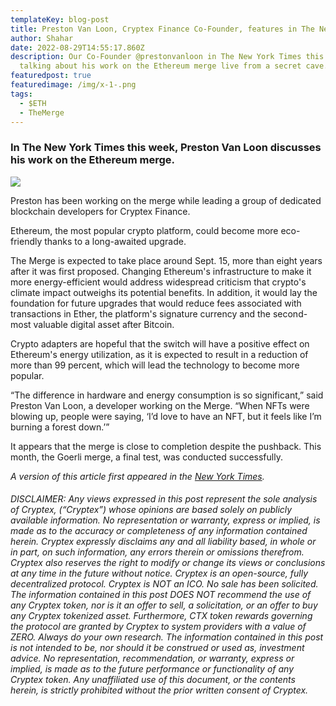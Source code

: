 ```yaml
---
templateKey: blog-post
title: Preston Van Loon, Cryptex Finance Co-Founder, features in The New York Times
author: Shahar
date: 2022-08-29T14:55:17.860Z
description: Our Co-Founder @prestonvanloon in The New York Times this week
  talking about his work on the Ethereum merge live from a secret cave.
featuredpost: true
featuredimage: /img/x-1-.png
tags:
  - $ETH
  - TheMerge
---
```

### In The New York Times this week, Preston Van Loon discusses his work on the Ethereum merge.

![](/img/x-1-.png)

<!--StartFragment-->

Preston has been working on the merge while leading a group of dedicated blockchain developers for Cryptex Finance.

Ethereum, the most popular crypto platform, could become more eco-friendly thanks to a long-awaited upgrade.

The Merge is expected to take place around Sept. 15, more than eight years after it was first proposed. Changing Ethereum's infrastructure to make it more energy-efficient would address widespread criticism that crypto's climate impact outweighs its potential benefits. In addition, it would lay the foundation for future upgrades that would reduce fees associated with transactions in Ether, the platform's signature currency and the second-most valuable digital asset after Bitcoin.

Crypto adapters are hopeful that the switch will have a positive effect on Ethereum's energy utilization, as it is expected to result in a reduction of more than 99 percent, which will lead the technology to become more popular.

“The difference in hardware and energy consumption is so significant,” said Preston Van Loon, a developer working on the Merge. “When NFTs were blowing up, people were saying, ‘I’d love to have an NFT, but it feels like I’m burning a forest down.’”

It appears that the merge is close to completion despite the pushback. This month, the Goerli merge, a final test, was conducted successfully.

<!--EndFragment-->

<!--StartFragment-->

*A version of this article first appeared in the [New York Times](https://www.nytimes.com/2022/08/26/technology/crypto-ethereum-the-merge.html).*

<!--EndFragment-->

<!--StartFragment-->

###### DISCLAIMER: Any views expressed in this post represent the sole analysis of Cryptex, (“Cryptex”) whose opinions are based solely on publicly available information. No representation or warranty, express or implied, is made as to the accuracy or completeness of any information contained herein. Cryptex expressly disclaims any and all liability based, in whole or in part, on such information, any errors therein or omissions therefrom. Cryptex also reserves the right to modify or change its views or conclusions at any time in the future without notice. Cryptex is an open-source, fully decentralized protocol. Cryptex is NOT an ICO. No sale has been solicited. The information contained in this post DOES NOT recommend the use of any Cryptex token, nor is it an offer to sell, a solicitation, or an offer to buy any Cryptex tokenized asset. Furthermore, CTX token rewards governing the protocol are granted by Cryptex to system providers with a value of ZERO. Always do your own research. The information contained in this post is not intended to be, nor should it be construed or used as, investment advice. No representation, recommendation, or warranty, express or implied, is made as to the future performance or functionality of any Cryptex token. Any unaffiliated use of this document, or the contents herein, is strictly prohibited without the prior written consent of Cryptex.



<!--EndFragment-->